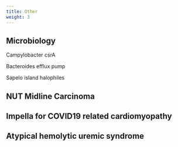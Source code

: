 ```yaml
---
title: Other
weight: 3
---
```


## Microbiology
Campylobacter csrA

Bacteroides efflux pump

Sapelo island halophiles

## NUT Midline Carcinoma

## Impella for COVID19 related cardiomyopathy

## Atypical hemolytic uremic syndrome
